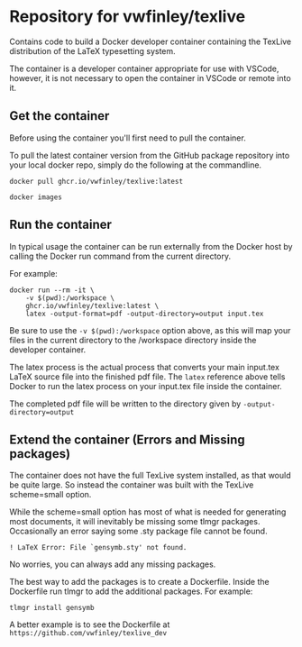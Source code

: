 # Repository for vwfinley/texlive
Contains code to build a Docker developer container containing the TexLive distribution
of the LaTeX typesetting system.

The container is a developer container appropriate for use with VSCode,
however, it is not necessary to open the container in VSCode or remote into it.

## Get the container
Before using the container you'll first need to pull the container.

To pull the latest container version from the GitHub package repository
into your local docker repo, simply do the following at the commandline.
```
docker pull ghcr.io/vwfinley/texlive:latest

docker images
```

## Run the container 
In typical usage the container can be run externally from the Docker host
by calling the Docker run command from the current directory.

For example:
```
docker run --rm -it \
    -v $(pwd):/workspace \
    ghcr.io/vwfinley/texlive:latest \
    latex -output-format=pdf -output-directory=output input.tex
```

Be sure to use the `-v $(pwd):/workspace` option above, as this will map your files in 
the current directory to the /workspace directory inside the developer container.

The latex process is the actual process that converts your main input.tex LaTeX source file into the finished pdf file.
The `latex` reference above tells Docker to run the latex process on your input.tex file inside the container.

The completed pdf file will be written to the directory given by `-output-directory=output`

## Extend the container (Errors and Missing packages)
The container does not have the full TexLive system installed, as that would be quite large.
So instead the container was built with the TexLive scheme=small option.

While the scheme=small option has most of what is needed for generating most documents, it will inevitably be missing some tlmgr packages.
Occasionally an error saying some .sty package file cannot be found.
```
! LaTeX Error: File `gensymb.sty' not found.
```
No worries, you can always add any missing packages.

The best way to add the packages is to create a Dockerfile.
Inside the Dockerfile run tlmgr to add the additional packages.
For example:
```
tlmgr install gensymb 
```

A better example is to see the Dockerfile at `https://github.com/vwfinley/texlive_dev`
